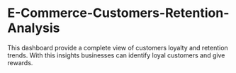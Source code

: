 # E-Commerce-Customers-Retention-Analysis
This dashboard provide a complete view of customers loyalty and retention trends. With this insights businesses can identify loyal customers and give rewards.
